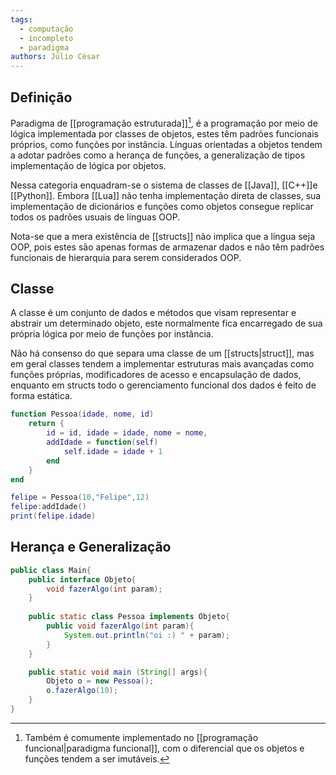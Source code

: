 ```yaml
---
tags:
  - computação
  - incompleto
  - paradigma
authors: Júlio César
---
```

## Definição

Paradigma de [[programação estruturada]][^1], é a programação por meio de lógica implementada por classes de objetos, estes têm padrões funcionais próprios, como funções por instância. Línguas orientadas a objetos tendem a adotar padrões como a herança de funções, a generalização de tipos implementação de lógica por objetos.

Nessa categoria enquadram-se o sistema de classes de [[Java]], [[C++]]e [[Python]]. Embora [[Lua]] não tenha implementação direta de classes, sua implementação de dicionários e funções como objetos consegue replicar todos os padrões usuais de línguas OOP.

Nota-se que a mera existência de [[structs]] não implica que a língua seja OOP, pois estes são apenas formas de armazenar dados e não têm padrões funcionais de hierarquia para serem considerados OOP.
## Classe

A classe é um conjunto de dados e métodos que visam representar e abstrair um determinado objeto, este normalmente fica encarregado de sua própria lógica por meio de funções por instância. 

Não há consenso do que separa uma classe de um [[structs|struct]], mas em geral classes tendem a implementar estruturas mais avançadas como funções próprias, modificadores de acesso e encapsulação de dados, enquanto em structs todo o gerenciamento funcional dos dados é feito de forma estática.

```lua
function Pessoa(idade, nome, id)
	return {
		id = id, idade = idade, nome = nome,
		addIdade = function(self)
			self.idade = idade + 1
		end
	}
end

felipe = Pessoa(10,"Felipe",12)
felipe:addIdade()
print(felipe.idade)
```

## Herança e Generalização

```java
public class Main{
	public interface Objeto{
		void fazerAlgo(int param);
	}
	
	public static class Pessoa implements Objeto{
		public void fazerAlgo(int param){
			System.out.println("oi :) " + param);
		}
	}

	public static void main (String[] args){
		Objeto o = new Pessoa();
		o.fazerAlgo(10);
	}
}
```

[^1]: Também é comumente implementado no [[programação funcional|paradigma funcional]], com o diferencial que os objetos e funções tendem a ser imutáveis.
